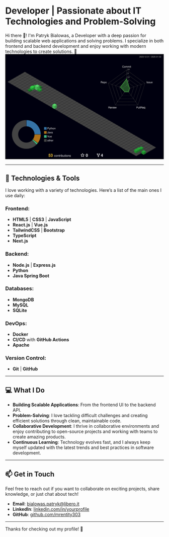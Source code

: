 <!--## Hi there 👋


**MrEntity303/mrentity303** is a ✨ _special_ ✨ repository because its `README.md` (this file) appears on your GitHub profile.

Here are some ideas to get you started:

- 🔭 I’m currently working on ...
- 🌱 I’m currently learning ...
- 👯 I’m looking to collaborate on ...
- 🤔 I’m looking for help with ...
- 💬 Ask me about ...
- 📫 How to reach me: ...
- 😄 Pronouns: ...
- ⚡ Fun fact: ...


![3D Contribution Graph](profile-3d-contrib/profile-night-green.svg)-->
# Developer | Passionate about IT Technologies and Problem-Solving

Hi there 👋! I'm Patryk Bialowas, a Developer with a deep passion for building scalable web applications and solving problems. I specialize in both frontend and backend development and enjoy working with modern technologies to create solutions. 🚀
![3D Contribution Graph](profile-3d-contrib/profile-night-green.svg)

---

## 🔧 Technologies & Tools

I love working with a variety of technologies. Here’s a list of the main ones I use daily:

### Frontend:
- **HTML5** | **CSS3** | **JavaScript**
- **React.js** | **Vue.js**
- **TailwindCSS** | **Bootstrap**
- **TypeScript**
- **Next.js**

### Backend:
- **Node.js** | **Express.js**
- **Python**
- **Java Spring Boot**

### Databases:
- **MongoDB**
- **MySQL**
- **SQLite**

### DevOps:
- **Docker**
- **CI/CD** with **GitHub Actions**
- **Apache**

### Version Control:
- **Git** | **GitHub**

---

## 💻 What I Do

- **Building Scalable Applications**: From the frontend UI to the backend API.
- **Problem-Solving**: I love tackling difficult challenges and creating efficient solutions through clean, maintainable code.
- **Collaborative Development**: I thrive in collaborative environments and enjoy contributing to open-source projects and working with teams to create amazing products.
- **Continuous Learning**: Technology evolves fast, and I always keep myself updated with the latest trends and best practices in software development.

---

## 📫 Get in Touch

Feel free to reach out if you want to collaborate on exciting projects, share knowledge, or just chat about tech!

- **Email**: [bialowas.patryk@libero.it](mailto:bialowas.patryk@libero.it)
- **LinkedIn**: [linkedin.com/in/yourprofile](https://www.linkedin.com/in/yourprofile)
- **GitHub**: [github.com/mrentity303](https://github.com/mrentity303)

---

Thanks for checking out my profile! 🚀


